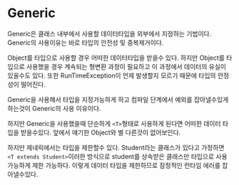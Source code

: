 # Generic
Generic은 클래스 내부에서 사용할 데이터타입을 외부에서 지정하는 기법이다.
Generic의 사용이유는 바로 타입의 안전성 및 중복제거이다.

Object를 타입으로 사용할 경우 어떠한 데이터타입을 받을수 있다.
하지만 Object를 타입으로 사용했을 경우 계속되는 형변환 과정이 필요하고 이 과정에서 데이터의 유실이 있을수도 있다.
또한 RunTimeException이 언제 발생할지 모르기 때문에 타입의 안정성이 떨어진다.

Generic을 사용해서 타입을 지정가능하게 하고 컴파일 단계에서 예외를 잡아낼수있게 하는것이 Generic의 사용 이유이다.

하지만 Generic을 사용했을때 단순하게 ```<T>```형태로 사용하게 된다면 어떠한 데이터 타입을 받을수있다.
앞에서 얘기한 Object와 별 다른것이 없어보인다.

하지만 제네릭에서는 타입을 제한할수 있다.
Student라는 클래스가 있다고 가정하면 ```<T extends Student>```이러한 방식으로 student를 상속받은 클래스만
타입으로 사용 가능하게 제한 가능하다. 이렇게 데이터 타입을 제한하므로 잠정적인 런타임 에러를 잡아낼수있다.


